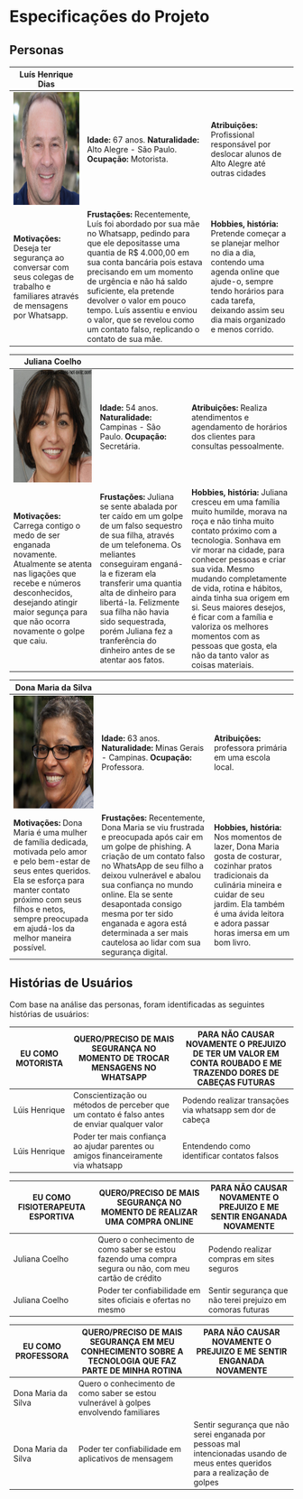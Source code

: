 # Especificações do Projeto

## Personas

|**Luís Henrique Dias**|           |                             | 
|-------------------|-----------|-----------------------------|
<img src="https://github.com/ICEI-PUC-Minas-PPC-CC/ppc-cc-2024-1-ment2-noite1-educainformatica/blob/main/docs/img/luis.jpeg" width="200" height="200"/>|**Idade:** 67 anos. **Naturalidade:** Alto Alegre - São Paulo. **Ocupação:** Motorista.       |**Atribuições:** Profissional responsável por deslocar alunos de Alto Alegre até outras cidades
|**Motivações:** Deseja ter segurança ao conversar com seus colegas de trabalho e familiares através de mensagens por Whatsapp.  |**Frustações:** Recentemente, Luís foi abordado por sua mãe no Whatsapp, pedindo para que ele depositasse uma quantia de R$ 4.000,00 em sua conta bancária pois estava precisando em um momento de urgência e não há saldo suficiente, ela pretende devolver o valor em pouco tempo. Luís assentiu e enviou o valor, que se revelou como um contato falso, replicando o contato de sua mãe.|**Hobbies, história:** Pretende  começar a se planejar melhor no dia a dia, contendo uma agenda online que ajude-o, sempre tendo horários para cada tarefa, deixando assim seu dia mais organizado e menos corrido.

|**Juliana Coelho**|           |                             | 
|-------------------|-----------|-----------------------------|
<img src="https://github.com/ICEI-PUC-Minas-PPC-CC/ppc-cc-2024-1-ment2-noite1-educainformatica/blob/main/docs/img/julianacoelho.jpeg" width="200" height="200"/>|**Idade:** 54 anos. **Naturalidade:** Campinas - São Paulo. **Ocupação:** Secretária.  |**Atribuições:** Realiza atendimentos e agendamento de horários dos clientes para consultas pessoalmente.
|**Motivações:** Carrega contigo o medo de ser enganada novamente. Atualmente se atenta nas ligações que recebe e números desconhecidos, desejando atingir maior segunça para que não ocorra novamente o golpe que caiu.  |**Frustações:** Juliana se sente abalada por ter caído em um golpe de um falso sequestro de sua filha, através de um telefonema. Os meliantes conseguiram enganá-la e fizeram ela transferir uma quantia alta de dinheiro para libertá-la. Felizmente sua filha não havia sido sequestrada, porém Juliana fez a tranferência do dinheiro antes de se atentar aos fatos. |**Hobbies, história:** Juliana cresceu em uma família muito humilde, morava na roça e não tinha muito contato próximo com a tecnologia. Sonhava em vir morar na cidade, para conhecer pessoas e criar sua vida. Mesmo mudando completamente de vida, rotina e hábitos, ainda tinha sua origem em si. Seus maiores desejos, é ficar com a família e valoriza os melhores momentos com as pessoas que gosta, ela não da tanto valor as coisas materiais.

|**Dona Maria da Silva**|           |                             | 
|-------------------|-----------|-----------------------------|
<img src="https://github.com/ICEI-PUC-Minas-PPC-CC/ppc-cc-2024-1-ment2-noite1-educainformatica/blob/main/docs/img/download.jpg" width="200" height="200"/>|**Idade:** 63 anos. **Naturalidade:** Minas Gerais - Campinas. **Ocupação:** Professora.  |**Atribuições:** professora primária em uma escola local.
|**Motivações:** Dona Maria é uma mulher de família dedicada, motivada pelo amor e pelo bem-estar de seus entes queridos. Ela se esforça para manter contato próximo com seus filhos e netos, sempre preocupada em ajudá-los da melhor maneira possível.|**Frustações:** Recentemente, Dona Maria se viu frustrada e preocupada após cair em um golpe de phishing. A criação de um contato falso no WhatsApp de seu filho a deixou vulnerável e abalou sua confiança no mundo online. Ela se sente desapontada consigo mesma por ter sido enganada e agora está determinada a ser mais cautelosa ao lidar com sua segurança digital.|**Hobbies, história:** Nos momentos de lazer, Dona Maria gosta de costurar, cozinhar pratos tradicionais da culinária mineira e cuidar de seu jardim. Ela também é uma ávida leitora e adora passar horas imersa em um bom livro.

## Histórias de Usuários

Com base na análise das personas, foram identificadas as seguintes histórias de usuários:

|EU COMO MOTORISTA| QUERO/PRECISO DE MAIS SEGURANÇA NO MOMENTO DE TROCAR MENSAGENS NO WHATSAPP |PARA NÃO CAUSAR NOVAMENTE O PREJUIZO DE TER UM VALOR EM CONTA ROUBADO E ME TRAZENDO DORES DE CABEÇAS FUTURAS|
|--------------------|------------------------------------|----------------------------------------|
|Lúis Henrique | Conscientização ou métodos de perceber que um contato é falso antes de enviar qualquer valor | Podendo realizar transações via whatsapp sem dor de cabeça |
|Lúis Henrique | Poder ter mais confiança ao ajudar parentes ou amigos financeiramente via whatsapp | Entendendo como identificar contatos falsos |

|EU COMO FISIOTERAPEUTA ESPORTIVA| QUERO/PRECISO DE MAIS SEGURANÇA NO MOMENTO DE REALIZAR UMA COMPRA ONLINE |PARA NÃO CAUSAR NOVAMENTE O PREJUIZO E ME SENTIR ENGANADA NOVAMENTE|
|--------------------|------------------------------------|----------------------------------------|
|Juliana Coelho | Quero o conhecimento de como saber se estou fazendo uma compra segura ou não, com meu cartão de crédito | Podendo realizar compras em sites seguros |
|Juliana Coelho | Poder ter confiabilidade em sites oficiais e ofertas no mesmo | Sentir segurança que não terei prejuizo em comoras futuras |

|EU COMO PROFESSORA| QUERO/PRECISO DE MAIS SEGURANÇA EM MEU CONHECIMENTO SOBRE A TECNOLOGIA QUE FAZ PARTE DE MINHA ROTINA |PARA NÃO CAUSAR NOVAMENTE O PREJUIZO E ME SENTIR ENGANADA NOVAMENTE|
|--------------------|------------------------------------|----------------------------------------|
|Dona Maria da Silva | Quero o conhecimento de como saber se estou vulnerável à golpes envolvendo familiares |
|Dona Maria da Silva | Poder ter confiabilidade em aplicativos de mensagem | Sentir segurança que não serei enganada por pessoas mal intencionadas usando de meus entes queridos para a realização de golpes |
